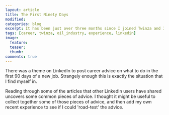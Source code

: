 ```yaml
---
layout: article
title: The First Ninety Days
modified:
categories: blog
excerpt: It has been just over three months since I joined Twinza and I believe I've managed to make a positive contribution.
tags: [career, twinza, oil_industry, experience, linkedin]
image:
  feature:
  teaser: 
  thumb:
comments: true
---
```


There was a theme on LinkedIn to post career advice on what to do in the first 90 days of a new job. Strangely enough this is exactly the situation that I find myself in.

Reading through some of the articles that other LinkedIn users have shared uncovers some common pieces of advice. I thought it might be useful to collect together some of those pieces of advice, and then add my own recent experience to see if I could 'road-test' the advice.